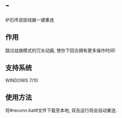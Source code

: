 # -
炉石传说拔线器一键重连

## 作用
跳过战旗模式的冗长动画, 使你下回合拥有更多操作时间!  

## 支持系统
WINDOWS 7/10  

## 使用方法
将#reconn.bat#文件下载至本地, 双击运行将会自动重连.  

